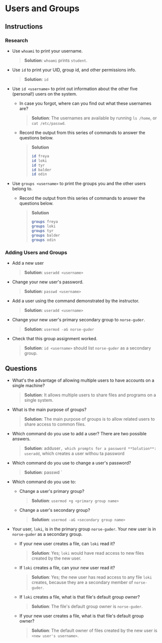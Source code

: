 # Users and Groups

## Instructions

### Research

- Use `whoami` to print your username.
  > **Solution**: `whoami` prints `student`.

- Use `id` to print your UID, group id, and other permissions info.
  > **Solution**: `id`

- Use `id <username>` to print out information about the other five (personal!) users on the system.
  - In case you forgot, where can you find out what these usernames are?
    > **Solution**: The usernames are available by running `ls /home`, or `cat /etc/passwd`.
  - Record the output from this series of commands to answer the questions below.
    > **Solution**
    >  ```bash
    >  id freya
    >  id loki
    >  id tyr
    >  id balder
    >  id odin
    > ```

- Use `groups <username>` to print the groups you and the other users belong to.
  - Record the output from this series of commands to answer the questions below.
    > **Solution**
    >  ```bash
    >  groups freya
    >  groups loki
    >  groups tyr
    >  groups balder
    >  groups odin
    > ```
### Adding Users and Groups

- Add a new user 
  > **Solution**: `useradd <username>`

- Change your new user's password.
  > **Solution**: `passwd <username>`

- Add a user using the command demonstrated by the instructor.
  > **Solution**: `useradd <username>`

- Change your new user's primary secondary group to `norse-guder`.
  > **Solution**: `usermod -aG norse-guder`

- Check that this group assignment worked.
  > **Solution**: `id <username>` should list `norse-guder` as a secondary group.


## Questions

- What's the advantage of allowing multiple users to have accounts on a single machine?
  > **Solution**: It allows multiple users to share files and programs on a single system. 

- What is the main purpose of groups?
  > **Solution**: The main purpose of groups is to allow related users to share access to common files.

- Which command do you use to add a user? There are two possible answers.
  > **Solution**: adduser`, which prompts for a password
  > **Solution**: useradd`, which creates a user withou ta password

- Which command do you use to change a user's password?
  > **Solution**: passwd <username>`

- Which command do you use to:
  - Change a user's primary group?
    > **Solution**: `usermod +g <primary group name>`
  - Change a user's secondary group?
    > **Solution**: `usermod -aG <secondary group name>`

- Your user, `loki`, is in the primary group `norse-guder`. Your new user is in `norse-guder` as a secondary group.
  - If your new user creates a file, can `loki` read it?
    > **Solution**: Yes; `loki` would have read access to new files created by the new user.
  - If `loki` creates a file, can your new user read it?
    > **Solution**: Yes; the new user has read access to any file `loki` creates, because they are a secondary member of `norse-guder`.
  - If `loki` creates a file, what is that file's default group owner?
    > **Solution**: The file's default group owner is `norse-guder`.
  - If your new user creates a file, what is that file's default group owner?
    > **Solution**: The default owner of files created by the new user is `<new user's username>`.
